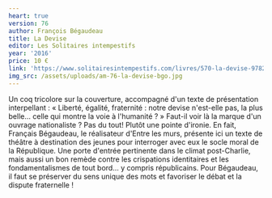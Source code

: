 ```yaml
---
heart: true
version: 76
author: François Bégaudeau
title: La Devise
editor: Les Solitaires intempestifs
year: '2016'
price: 10 €
link: 'https://www.solitairesintempestifs.com/livres/570-la-devise-9782846814713.html'
img_src: /assets/uploads/am-76-la-devise-bgo.jpg
---
```

Un coq tricolore sur la couverture, accompagné d'un texte de présentation interpellant : « Liberté, égalité, fraternité : notre devise n'est-elle pas, la plus belle... celle qui montre la voie à l'humanité ? » Faut-il voir là la marque d'un ouvrage nationaliste ? Pas du tout! Plutôt une pointe d'ironie. En fait, Français Bégaudeau, le réalisateur d'Entre les murs, présente ici un texte de théâtre à destination des jeunes pour interroger avec eux le socle moral de la République. Une porte d'entrée pertinente dans le climat post-Charlie, mais aussi un bon remède contre les crispations identitaires et les fondamentalismes de tout bord... y compris républicains. Pour Bégaudeau, il faut se préserver du sens unique des mots et favoriser le débat et la dispute fraternelle !

